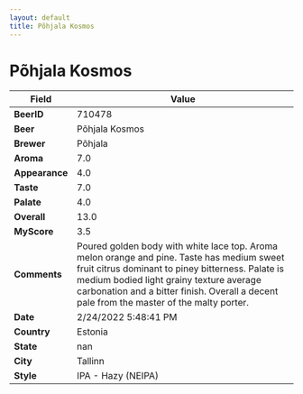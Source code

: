 ```yaml
---
layout: default
title: Põhjala Kosmos
---
```


# Põhjala Kosmos

| Field         | Value     |
|---------------|-----------|
| **BeerID** | 710478 |
| **Beer** | Põhjala Kosmos |
| **Brewer** | Põhjala |
| **Aroma** | 7.0 |
| **Appearance** | 4.0 |
| **Taste** | 7.0 |
| **Palate** | 4.0 |
| **Overall** | 13.0 |
| **MyScore** | 3.5 |
| **Comments** | Poured golden body with white lace top. Aroma melon orange and pine. Taste has medium sweet fruit citrus dominant to piney bitterness. Palate is medium bodied light grainy texture average carbonation and a bitter finish. Overall a decent pale from the master of the malty porter. |
| **Date** | 2/24/2022 5:48:41 PM |
| **Country** | Estonia |
| **State** | nan |
| **City** | Tallinn |
| **Style** | IPA - Hazy (NEIPA) |
